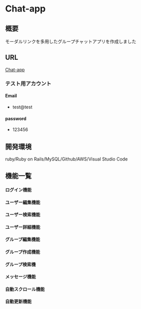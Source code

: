 #  Chat-app

##  概要
モーダルリンクを多用したグループチャットアプリを作成しました

##  URL
[Chat-app](http://3.114.20.168/)
### テスト用アカウント
####  Email
- test@test
####  password
- 123456
  
##  開発環境
ruby/Ruby on Rails/MySQL/Github/AWS/Visual Studio Code

##  機能一覧
####  ログイン機能
####  ユーザー編集機能
####  ユーザー検索機能
####  ユーザー詳細機能
####  グループ編集機能
####  グループ作成機能
####  グループ検索機
####  メッセージ機能 
####  自動スクロール機能
####  自動更新機能


